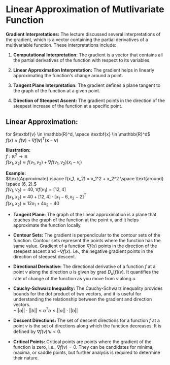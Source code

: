 # Linear Approximation of Mutlivariate Function 
**Gradient Interpretations:** The lecture discussed several interpretations of the gradient, which is a vector containing the partial derivatives of a multivariable function. These interpretations include:

1. **Computational Interpretation:** The gradient is a vector that contains all the partial derivatives of the function with respect to its variables.  

2. **Linear Approximation Interpretation:** The gradient helps in linearly approximating the function's change around a point.  

3. **Tangent Plane Interpretation:** The gradient defines a plane tangent to the graph of the function at a given point.  

3. **Direction of Steepest Ascent:** The gradient points in the direction of the steepest increase of the function at a specific point.


## Linear Approximation:
for $\textbf{v} \in \mathbb{R}^d, \space \textbf{x} \in \mathbb{R}^d$  
$f(x) \approx f(\textbf{v}) + \nabla f(\textbf{v})^\text{T}(\textbf{x}-\textbf{v})$

**Illustration:**  
$f: \mathbb{R}^2 \rightarrow \mathbb{R}$  
$f(x_1, x_2) \approx f(v_1, v_2) + \nabla f(v_1, v_2)(x_i - v_i)$  

**Example:**  
$\text{Approximate} \space f(x_1, x_2) = x_1^2 + x_2^2 \space \text{around} \space (6, 2).$  
$f(v_1, v_2) = 40,$ $\nabla f(v_1) = [12, 4]$  
$f(x_1, x_2) \approx 40 + [12, 4]\cdot[x_1 - 6, x_2 - 2]^\text{T}$  
$f(x_1, x_2) \approx 12x_1 + 4x_2 - 40$  

- **Tangent Plane:** The graph of the linear approximation is a plane that touches the graph of the function at the point v, and it helps approximate the function locally.

- **Contour Sets:** The gradient is perpendicular to the contour sets of the function. Contour sets represent the points where the function has the same value. Gradient of a function $\nabla f(x)$ points in the direction of the steepest ascent and $-\nabla f(x)$. i.e., the negative gradient points in the direction of steepest descent.    

- **Directional Derivative:** The directional derivative of a function $f$ at a point $v$ along the direction $u$ is given by grad $D_u[f](v)$. It quantifies the rate of change of the function as you move from $v$ along $u$.

- **Cauchy-Schwarz Inequality:** The Cauchy-Schwarz inequality provides bounds for the dot product of two vectors, and it is useful for understanding the relationship between the gradient and direction vectors.  
$-||a||\cdot||b|| \leq a^Tb \leq ||a||\cdot||b||$

- **Descent Directions:** The set of descent directions for a function $f$ at a point $v$ is the set of directions along which the function decreases. It is defined by $\nabla f(v)ᵀu < 0$.

- **Critical Points:** Critical points are points where the gradient of the function is zero, i.e., $\nabla f(v) = 0$. They can be candidates for minima, maxima, or saddle points, but further analysis is required to determine their nature.


